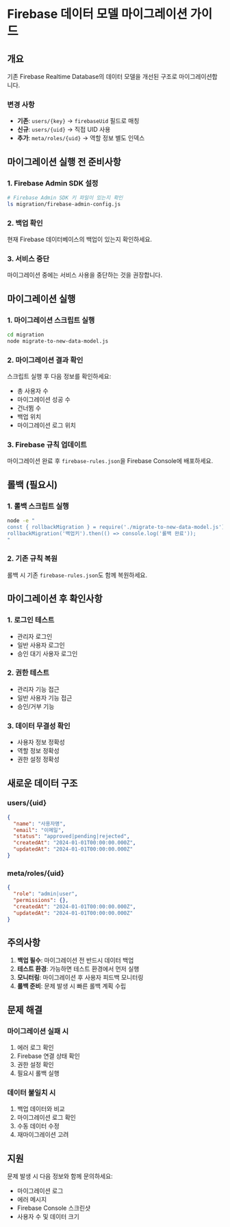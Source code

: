 # Firebase 데이터 모델 마이그레이션 가이드

## 개요
기존 Firebase Realtime Database의 데이터 모델을 개선된 구조로 마이그레이션합니다.

### 변경 사항
- **기존**: `users/{key}` → `firebaseUid` 필드로 매칭
- **신규**: `users/{uid}` → 직접 UID 사용
- **추가**: `meta/roles/{uid}` → 역할 정보 별도 인덱스

## 마이그레이션 실행 전 준비사항

### 1. Firebase Admin SDK 설정
```bash
# Firebase Admin SDK 키 파일이 있는지 확인
ls migration/firebase-admin-config.js
```

### 2. 백업 확인
현재 Firebase 데이터베이스의 백업이 있는지 확인하세요.

### 3. 서비스 중단
마이그레이션 중에는 서비스 사용을 중단하는 것을 권장합니다.

## 마이그레이션 실행

### 1. 마이그레이션 스크립트 실행
```bash
cd migration
node migrate-to-new-data-model.js
```

### 2. 마이그레이션 결과 확인
스크립트 실행 후 다음 정보를 확인하세요:
- 총 사용자 수
- 마이그레이션 성공 수
- 건너뜀 수
- 백업 위치
- 마이그레이션 로그 위치

### 3. Firebase 규칙 업데이트
마이그레이션 완료 후 `firebase-rules.json`을 Firebase Console에 배포하세요.

## 롤백 (필요시)

### 1. 롤백 스크립트 실행
```bash
node -e "
const { rollbackMigration } = require('./migrate-to-new-data-model.js');
rollbackMigration('백업키').then(() => console.log('롤백 완료'));
"
```

### 2. 기존 규칙 복원
롤백 시 기존 `firebase-rules.json`도 함께 복원하세요.

## 마이그레이션 후 확인사항

### 1. 로그인 테스트
- 관리자 로그인
- 일반 사용자 로그인
- 승인 대기 사용자 로그인

### 2. 권한 테스트
- 관리자 기능 접근
- 일반 사용자 기능 접근
- 승인/거부 기능

### 3. 데이터 무결성 확인
- 사용자 정보 정확성
- 역할 정보 정확성
- 권한 설정 정확성

## 새로운 데이터 구조

### users/{uid}
```json
{
  "name": "사용자명",
  "email": "이메일",
  "status": "approved|pending|rejected",
  "createdAt": "2024-01-01T00:00:00.000Z",
  "updatedAt": "2024-01-01T00:00:00.000Z"
}
```

### meta/roles/{uid}
```json
{
  "role": "admin|user",
  "permissions": {},
  "createdAt": "2024-01-01T00:00:00.000Z",
  "updatedAt": "2024-01-01T00:00:00.000Z"
}
```

## 주의사항

1. **백업 필수**: 마이그레이션 전 반드시 데이터 백업
2. **테스트 환경**: 가능하면 테스트 환경에서 먼저 실행
3. **모니터링**: 마이그레이션 후 사용자 피드백 모니터링
4. **롤백 준비**: 문제 발생 시 빠른 롤백 계획 수립

## 문제 해결

### 마이그레이션 실패 시
1. 에러 로그 확인
2. Firebase 연결 상태 확인
3. 권한 설정 확인
4. 필요시 롤백 실행

### 데이터 불일치 시
1. 백업 데이터와 비교
2. 마이그레이션 로그 확인
3. 수동 데이터 수정
4. 재마이그레이션 고려

## 지원

문제 발생 시 다음 정보와 함께 문의하세요:
- 마이그레이션 로그
- 에러 메시지
- Firebase Console 스크린샷
- 사용자 수 및 데이터 크기

